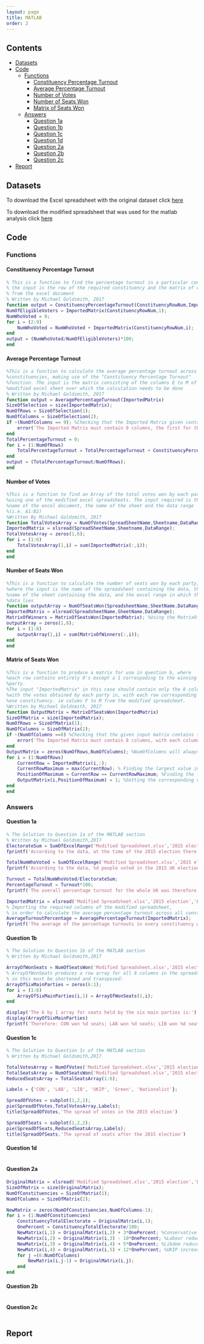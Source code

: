 ```yaml
---
layout: page
title: MATLAB
order: 2
---
```


## Contents

- [Datasets](#datasets)
- [Code](#code)
	- [Functions](#functions)
		- [Constituency Percentage Turnout](#constituency-percentage-turnout)
		- [Average Percentage Turnout](#average-percentage-turnout)
		- [Number of Votes](#number-of-votes)
		- [Number of Seats Won](#number-of-seats-won)
		- [Matrix of Seats Won ](#matrix-of-seats-won)
	- [Answers](#answers)
		- [Question 1a](#question-1a)
		- [Question 1b](#question-1b)
		- [Question 1c](#question-1c)
		- [Question 1d](#question-1d)
		- [Question 2a](#question-2a)
		- [Question 2b](#question-2b)
		- [Question 2c](#question-2c)
- [Report](#report)


## Datasets 

To download the Excel spreadsheet with the original dataset click [here](https://github.com/jamiecayley/MAT1041/raw/gh-pages/files/matlab/original-spreadsheet.xlsx)

To download the modified spreadsheet that was used for the matlab analysis click [here](https://github.com/jamiecayley/MAT1041/raw/gh-pages/files/matlab/modified-spreadsheet.xlsx)


## Code
### Functions

#### Constituency Percentage Turnout 

```matlab
% This is a function to find the percentage turnout in a particular constituency, 
% the input is the row of the required constituency and the matrix of columns E to M imported 
% from the excel document
% Written by Michael Goldsmith, 2017
function output = ConstituencyPercentageTurnout(ConstituencyRowNum,ImportedMatrix)
NumOfEligibleVoters = ImportedMatrix(ConstituencyRowNum,1);
NumWhoVoted = 0;
for i = (2:9)
    NumWhoVoted = NumWhoVoted + ImportedMatrix(ConstituencyRowNum,i);
end
output = (NumWhoVoted/NumOfEligibleVoters)*100;
end
```

#### Average Percentage Turnout

```matlab
%This is a function to calculate the average percentage turnout across all
%constituencies, making use of the "Constituency Percentage Turnout"
%function. The input is the matrix consisting of the columns E to M of the
%modified excel sheet over which the calculation needs to be done
% Written by Michael Goldsmith, 2017
function output = AveragePercentageTurnout(ImportedMatrix)
SizeOfSelection = size(ImportedMatrix);
NumOfRows = SizeOfSelection(1);
NumOfColumns = SizeOfSelection(2);
if ~(NumOfColumns == 9); %Checking that the Imported Matrix given contains 9 columns
    error('The Imported Matrix must contain 9 columns, the first for the total electorate and the other 8 for the split of votes')
end
TotalPercentageTurnout = 0;
for i = (1:NumOfRows)
    TotalPercentageTurnout = TotalPercentageTurnout + ConstituencyPercentageTurnout(i,ImportedMatrix);
end
output = (TotalPercentageTurnout/NumOfRows);
end
```
#### Number of Votes 

```matlab
%This is a function to find an Array of the total votes won by each party,
%using one of the modified excel spreadsheets. The input required is the
%name of the excel document, the name of the sheet and the data range 
%(i.e. A1:B2)
%Written By Michael Goldsmith, 2017
function TotalVotesArray = NumOfVotes(SpreadSheetName,Sheetname,DataRange)
ImportedMatrix = xlsread(SpreadSheetName,Sheetname,DataRange);
TotalVotesArray = zeros(1,6);
for i = (1:6)
    TotalVotesArray(1,i) = sum(ImportedMatrix(:,i));
end
end
```

#### Number of Seats Won

```matlab
%This is a function to calculate the number of seats won by each party,
%where the input is the name of the spreadsheet containing the data, the
%name of the sheet containing the data, and the excel range in which the
%data lies
function outputArray = NumOfSeatsWon(SpreadsheetName,SheetName,DataRange)
ImportedMatrix = xlsread(SpreadsheetName,SheetName,DataRange);
MatrixOfWinners = MatrixOfSeatsWon(ImportedMatrix); %Using the MatrixOfSeatsWon function to generate a matrix of 1's and 0's
outputArray = zeros(1,8);
for i = (1:8)
    outputArray(1,i) = sum(MatrixOfWinners(:,i));
end
end
```
#### Matrix of Seats Won 

```matlab
%This is a function to produce a matrix for use in question b, where 
%each row contains entirely 0's except a 1 correspoding to the winning
%party.
%The input "ImportedMatrix" in this case should contain only the 8 columns
%with the votes obtained by each party in, with each row corresponding to
%one constituency. ie colums F to M from the modified spreadsheet.
%Written by Michael Goldsmith, 2017
function OutputMatrix = MatrixOfSeatsWon(ImportedMatrix)
SizeOfMatrix = size(ImportedMatrix);
NumOfRows = SizeOfMatrix(1);
NumOfColumns = SizeOfMatrix(2);
if ~(NumOfColumns ==8) %Checking that the given input matrix contains the correct number of columns
    error('The Imported Matrix must contain 8 columns, with each column containing the votes obtained by one party in the various constituencies')
end
OutputMatrix = zeros(NumOfRows,NumOfColumns); %NumOfColumns will always be 8 if this stage is reached
for i = (1:NumOfRows)
    CurrentRow = ImportedMatrix(i,:);
    CurrentRowMaximum = max(CurrentRow); % Finding the largest value in the current row
    PositionOfMaximum = CurrentRow == CurrentRowMaximum; %Finding the location of this maximum value in the row
    OutputMatrix(i,PositionOfMaximum) = 1; %Setting the corresponding value in the output to 1
end
end
```

### Answers

#### Question 1a
```matlab
% The Solution to Question 1a of the MATLAB section
% Written by Michael Goldsmith,2017
ElectorateSum = SumOfExcelRange('Modified Spreadsheet.xlsx','2015 election','E1:E650');
fprintf('According to the data, at the time of the 2015 election there were %d people eligible to vote in the UK.\n',ElectorateSum)

TotalNumWhoVoted = SumOfExcelRange('Modified Spreadsheet.xlsx','2015 election','F1:M650');
fprintf('According to the data, %d people voted in the 2015 UK election.\n',TotalNumWhoVoted)

Turnout = TotalNumWhoVoted/ElectorateSum;
PercentageTurnout = Turnout*100;
fprintf('The overall percentage turnout for the whole UK was therefore %d percent.\n',PercentageTurnout)

ImportedMatrix = xlsread('Modified Spreadsheet.xlsx','2015 election','E1:M650'); 
% Importing the required columns of the modified spreadsheet,
% in order to calculate the average percentage turnout across all constituencies
AverageTurnoutPercentage = AveragePercentageTurnout(ImportedMatrix);
fprintf('The average of the percentage turnouts in every constituency was %d percent.\n',AverageTurnoutPercentage)
```

#### Question 1b
```matlab
% The Solution to Question 1b of the MATLAB section
% Written by Michael Goldsmith,2017

ArrayOfWonSeats = NumOfSeatsWon('Modified Spreadsheet.xlsx','2015 election','F1:M650');
% ArrayOfWonSeats produces a row array for all 8 columns in the spreadsheet,
% so this must be shortened and transposed:
ArrayOfSixMainParties = zeros(6:1);
for i = (1:6)
    ArrayOfSixMainParties(i,1) = ArrayOfWonSeats(1,i);
end

display('The 6 by 1 array for seats held by the six main parties is:')
display(ArrayOfSixMainParties)
fprintf('Therefore: CON won %d seats; LAB won %d seats; LIB won %d seats; UKIP won %d seats; Green won %d seats and Nationalists won %d seats\n',ArrayOfSixMainParties)
```

#### Question 1c
```matlab
% The Solution to Question 1c of the MATLAB section
% Written by Michael Goldsmith,2017

TotalVotesArray = NumOfVotes('Modified Spreadsheet.xlsx','2015 election','F1:M650');
TotalSeatsArray = NumOfSeatsWon('Modified Spreadsheet.xlsx','2015 election','F1:M650');
ReducedSeatsArray = TotalSeatsArray(1:6);

Labels = {'CON', 'LAB', 'LIB', 'UKIP', 'Green', 'Nationalist'};

SpreadOfVotes = subplot(1,2,1);
pie(SpreadOfVotes,TotalVotesArray,Labels);
title(SpreadOfVotes,'The spread of votes in the 2015 election')

SpreadOfSeats = subplot(1,2,2);
pie(SpreadOfSeats,ReducedSeatsArray,Labels);
title(SpreadOfSeats,'The spread of seats after the 2015 election')
```

#### Question 1d
```matlab

```

#### Question 2a
```matlab
OriginalMatrix = xlsread('Modified Spreadsheet.xlsx','2015 election','E1:M650');
SizeOfMatrix = size(OriginalMatrix);
NumOfConstituencies = SizeOfMatrix(1);
NumOfColumns = SizeOfMatrix(2);

NewMatrix = zeros(NumOfConstituencies,NumOfColumns-1);
for i = (1:NumOfConstituencies)
    ConstituencyTotalElectorate = OriginalMatrix(i,1);
    OnePercent = ConstituencyTotalElectorate/100;
    NewMatrix(i,1) = OriginalMatrix(i,2) + 3*OnePercent; %Conservative increased by 3 percentage points
    NewMatrix(i,2) = OriginalMatrix(i,3) - 10*OnePercent; %Labour reduced by 10 percentage points  
    NewMatrix(i,3) = OriginalMatrix(i,4) + 5*OnePercent; %Libdem reduced by 5 percentage points
    NewMatrix(i,4) = OriginalMatrix(i,5) + 12*OnePercent; %UKIP increased by 12 percentage points
    for j =(6:NumOfColumns)
        NewMatrix(i,j-1) = OriginalMatrix(i,j);
    end
end
```

#### Question 2b
```matlab

```

#### Question 2c
```matlab

```
## Report


